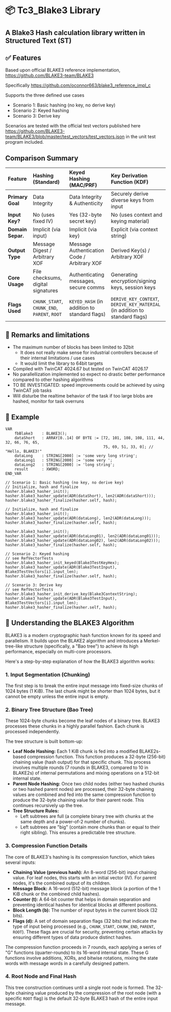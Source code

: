 # 📦 Tc3_Blake3 Library

A Blake3 Hash calculation library written in Structured Text (ST)
---

## ✅ Features
Based upon official BLAKE3 reference implementation, https://github.com/BLAKE3-team/BLAKE3

Specifically https://github.com/oconnor663/blake3_reference_impl_c

Supports the three defined use cases
* Scenario 1: Basic hashing (no key, no derive key)
* Scenario 2: Keyed hashing
* Scenario 3: Derive key

Scenarios are tested with the official test vectors published here https://github.com/BLAKE3-team/BLAKE3/blob/master/test_vectors/test_vectors.json in the unit test program included.

## Comparison Summary

| Feature           | Hashing (Standard)                   | Keyed Hashing (MAC/PRF)                | Key Derivation Function (KDF)               |
| :---------------- | :----------------------------------- | :------------------------------------- | :------------------------------------------ |
| **Primary Goal** | Data Integrity                       | Data Integrity & Authenticity          | Securely derive diverse keys from input     |
| **Input Key?** | No (uses fixed IV)                   | Yes (32-byte secret key)               | No (uses context and keying material)       |
| **Domain Separ.** | Implicit (via input)                 | Implicit (via key)                     | Explicit (via context string)               |
| **Output Type** | Message Digest / Arbitrary XOF       | Message Authentication Code / Arbitrary XOF | Derived Key(s) / Arbitrary XOF              |
| **Core Usage** | File checksums, digital signatures   | Authenticating messages, secure comms | Generating encryption/signing keys, session keys |
| **Flags Used** | `CHUNK_START`, `CHUNK_END`, `PARENT`, `ROOT` | `KEYED_HASH` (in addition to standard flags) | `DERIVE_KEY_CONTEXT`, `DERIVE_KEY_MATERIAL` (in addition to standard flags) |


## 🧠 Remarks and limitations

- The maximum number of blocks has been limited to 32bit
  - It does not really make sense for industrial controllers because of their internal limitations / use cases
  - It would limit the library to 64bit targets
- Compiled with TwinCAT 4024.67 but tested on TwinCAT 4026.17
- No parallellization implemented so expect no drastic better performance compared to other hashing algorithms
- TO BE INVESTIGATED: speed improvements could be achieved by using TwinCAT job tasks
- Will disturbe the realtime behavior of the task if too large blobs are hashed, monitor for task overruns


## 🧪 Example

```iecst
VAR
    fbBlake3    : BLAKE3();
    dataShort	: ARRAY[0..14] OF BYTE := [72, 101, 108, 108, 111, 44, 32, 66, 76, 65, 
                                           75, 69, 51, 33, 0]; // "Hello, BLAKE3!" 
    dataLong	: STRING[2000] := 'some very long string';
    dataLong1	: STRING[2000] := 'some very ';
    dataLong2	: STRING[2000] := 'long string';
    result      : XWORD;
END_VAR

// Scenario 1: Basic hashing (no key, no derive key)
// Initialize, hash and finalize
hasher.blake3_hasher_init();
hasher.blake3_hasher_update(ADR(dataShort), len2(ADR(dataShort)));
hasher.blake3_hasher_finalize(hasher.self, hash);

// Initialize, hash and finalize
hasher.blake3_hasher_init();
hasher.blake3_hasher_update(ADR(dataLong), len2(ADR(dataLong)));
hasher.blake3_hasher_finalize(hasher.self, hash);

hasher.blake3_hasher_init();
hasher.blake3_hasher_update(ADR(dataLong01), len2(ADR(dataLong01)));
hasher.blake3_hasher_update(ADR(dataLong02), len2(ADR(dataLong02)));
hasher.blake3_hasher_finalize(hasher.self, hash);

// Scenario 2: Keyed hashing
// see RefVectorTests
hasher.blake3_hasher_init_keyed(Blake3TestKeyHex);
hasher.blake3_hasher_update(ADR(Blake3TestInput), Blake3TestVectors[i].input_len);
hasher.blake3_hasher_finalize(hasher.self, hash);

// Scenario 3: Derive key
// see RefVectorTests
hasher.blake3_hasher_init_derive_key(Blake3ContextString);
hasher.blake3_hasher_update(ADR(Blake3TestInput), Blake3TestVectors[i].input_len);
hasher.blake3_hasher_finalize(hasher.self, hash);
```

## 🔢 Understanding the BLAKE3 Algorithm

BLAKE3 is a modern cryptographic hash function known for its speed and parallelism. It builds upon the BLAKE2 algorithm and introduces a Merkel-tree-like structure (specifically, a "Bao tree") to achieve its high performance, especially on multi-core processors.

Here's a step-by-step explanation of how the BLAKE3 algorithm works:

### 1. Input Segmentation (Chunking)

The first step is to break the entire input message into fixed-size chunks of 1024 bytes (1 KiB). The last chunk might be shorter than 1024 bytes, but it cannot be empty unless the entire input is empty.

### 2. Binary Tree Structure (Bao Tree)

These 1024-byte chunks become the leaf nodes of a binary tree. BLAKE3 processes these chunks in a highly parallel fashion. Each chunk is processed independently.

The tree structure is built bottom-up:

* **Leaf Node Hashing:** Each 1 KiB chunk is fed into a modified BLAKE2s-based compression function. This function produces a 32-byte (256-bit) chaining value (hash output) for that specific chunk. This process involves multiple rounds (7 rounds in BLAKE3, compared to 10 in BLAKE2s) of internal permutations and mixing operations on a 512-bit internal state.
* **Parent Node Hashing:** Once two child nodes (either two hashed chunks or two hashed parent nodes) are processed, their 32-byte chaining values are combined and fed into the same compression function to produce the 32-byte chaining value for their parent node. This continues recursively up the tree.
* **Tree Structure Rules:**
    * Left subtrees are full (a complete binary tree with chunks at the same depth and a power-of-2 number of chunks).
    * Left subtrees are "big" (contain more chunks than or equal to their right sibling). This ensures a predictable tree structure.

### 3. Compression Function Details

The core of BLAKE3's hashing is its compression function, which takes several inputs:

* **Chaining Value (previous hash):** An 8-word (256-bit) input chaining value. For leaf nodes, this starts with an initial vector (IV). For parent nodes, it's the combined output of its children.
* **Message Block:** A 16-word (512-bit) message block (a portion of the 1 KiB chunk or the combined child hashes).
* **Counter (t):** A 64-bit counter that helps in domain separation and preventing identical hashes for identical blocks at different positions.
* **Block Length (b):** The number of input bytes in the current block (32 bits).
* **Flags (d):** A set of domain separation flags (32 bits) that indicate the type of input being processed (e.g., `CHUNK_START`, `CHUNK_END`, `PARENT`, `ROOT`). These flags are crucial for security, preventing certain attacks by ensuring different types of data produce distinct hashes.

The compression function proceeds in 7 rounds, each applying a series of "G" functions (quarter-rounds) to its 16-word internal state. These G functions involve additions, XORs, and bitwise rotations, mixing the state words with message words in a carefully designed pattern.

### 4. Root Node and Final Hash

This tree construction continues until a single root node is formed. The 32-byte chaining value produced by the compression of the root node (with a specific `ROOT` flag) is the default 32-byte BLAKE3 hash of the entire input message.